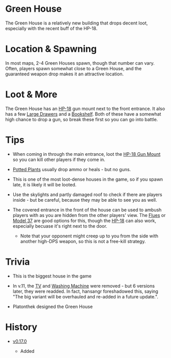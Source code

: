 # Green House



The Green House is a relatively new building that drops decent loot, especially with the recent buff of the HP-18.



# Location & Spawning



In most maps, 2-4 Green Houses spawn, though that number can vary. Often, players spawn somewhat close to a Green House, and the guaranteed weapon drop makes it an attractive location. 











# Loot & More



The Green House has an [HP-18](/guns/hp18) gun mount next to the front entrance. It also has a few [Large Drawers](/obstacles/large_drawer) and a [Bookshelf](/obstacles/bookshelf). Both of these have a somewhat high chance to drop a gun, so break these first so you can go into battle. 







# Tips



- When coming in through the main entrance, loot the [HP-18 Gun Mount](/obstacles/gun_mount_hp18) so you can kill other players if they come in. 



- [Potted Plants](/obstacles/potted_plant) usually drop ammo or heals - but no guns.



- This is one of the most loot-dense houses in the game, so if you spawn late, it is likely it will be looted. 



- Use the skylights and partly damaged roof to check if there are players inside - but be careful, because they may be able to see you as well. 



- The covered entrance in the front of the house can be used to ambush players with as you are hidden from the other players' view. The [Flues](/guns/flues) or [Model 37](/guns/model_37) are good options for this, though the [HP-18](/guns/hp18) can also work, especially becuase it's right next to the door. 
  - Note that your opponent might creep up to you from the side with another high-DPS weapon, so this is not a free-kill strategy.







# Trivia



 - This is the biggest house in the game



 - In v.11, the [TV](/obstacles/tv) and [Washing Machine](/obstacles/washing_machine) were removed - but 6 versions later, they were readded. In fact, hansangr foreshadowed this, saying "The big variant will be overhauled and re-added in a future update.".

- Platonthek designed the Green House






# History


- [v0.17.0](https://github.com/HasangerGames/suroi/releases/tag/v0.17.0)

  - Added
